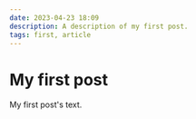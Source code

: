 ```yaml
---
date: 2023-04-23 18:09
description: A description of my first post.
tags: first, article
---
```

# My first post

My first post's text.